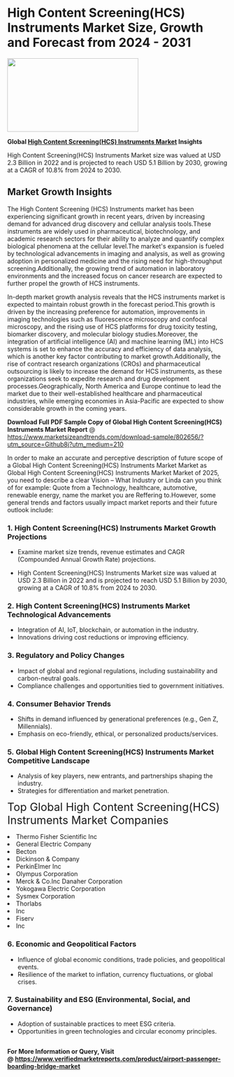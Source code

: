 <H1>High Content Screening(HCS) Instruments Market Size, Growth and Forecast from 2024 - 2031</H1><img class="aligncenter size-medium wp-image-584254" src="https://thirdeyenews.in/wp-content/uploads/2024/09/Global-Market-Research-300x168.jpeg" alt="" width="300" height="168" /><p><strong>Global&nbsp;<a href="https://www.marketsizeandtrends.com/download-sample/802656/?utm_source=Github8j?utm_medium=210">High Content Screening(HCS) Instruments Market</a> Insights</strong></p><p>High Content Screening(HCS) Instruments Market size was valued at USD 2.3 Billion in 2022 and is projected to reach USD 5.1 Billion by 2030, growing at a CAGR of 10.8% from 2024 to 2030.</p><p><h2>Market Growth Insights</h2> <p>The High Content Screening (HCS) Instruments market has been experiencing significant growth in recent years, driven by increasing demand for advanced drug discovery and cellular analysis tools.These instruments are widely used in pharmaceutical, biotechnology, and academic research sectors for their ability to analyze and quantify complex biological phenomena at the cellular level.The market's expansion is fueled by technological advancements in imaging and analysis, as well as growing adoption in personalized medicine and the rising need for high-throughput screening.Additionally, the growing trend of automation in laboratory environments and the increased focus on cancer research are expected to further propel the growth of HCS instruments.</p> <p>In-depth market growth analysis reveals that the HCS instruments market is expected to maintain robust growth in the forecast period.This growth is driven by the increasing preference for automation, improvements in imaging technologies such as fluorescence microscopy and confocal microscopy, and the rising use of HCS platforms for drug toxicity testing, biomarker discovery, and molecular biology studies.Moreover, the integration of artificial intelligence (AI) and machine learning (ML) into HCS systems is set to enhance the accuracy and efficiency of data analysis, which is another key factor contributing to market growth.Additionally, the rise of contract research organizations (CROs) and pharmaceutical outsourcing is likely to increase the demand for HCS instruments, as these organizations seek to expedite research and drug development processes.Geographically, North America and Europe continue to lead the market due to their well-established healthcare and pharmaceutical industries, while emerging economies in Asia-Pacific are expected to show considerable growth in the coming years.</p> <p><span class=""><strong>Download Full PDF Sample Copy of Global High Content Screening(HCS) Instruments Market Report</strong> @ <a href="https://www.marketsizeandtrends.com/download-sample/802656/?utm_source=Github8j?utm_medium=210" target="_blank">https://www.marketsizeandtrends.com/download-sample/802656/?utm_source=Github8j?utm_medium=210</a></span></p><p>In order to make an accurate and perceptive description of future scope of a Global&nbsp;High Content Screening(HCS) Instruments Market Market as Global&nbsp;High Content Screening(HCS) Instruments Market Market of 2025, you need to describe a clear Vision &ndash; What Industry or Linda can you think of for example: Quote from a Technology, healthcare, automotive, renewable energy, name the market you are Reffering to.However, some general trends and factors usually impact market reports and their future outlook include:</p><h3>1.&nbsp;<strong>High Content Screening(HCS) Instruments Market Growth Projections</strong></h3><ul><li>Examine market size trends, revenue estimates and CAGR (Compounded Annual Growth Rate) projections.</li><li><p>High Content Screening(HCS) Instruments Market size was valued at USD 2.3 Billion in 2022 and is projected to reach USD 5.1 Billion by 2030, growing at a CAGR of 10.8% from 2024 to 2030.</p></li></ul><h3>2.&nbsp;<strong>High Content Screening(HCS) Instruments Market Technological Advancements</strong></h3><ul><li>Integration of AI, IoT, blockchain, or automation in the industry.</li><li>Innovations driving cost reductions or improving efficiency.</li></ul><h3>3.&nbsp;<strong>Regulatory and Policy Changes</strong></h3><ul><li>Impact of global and regional regulations, including sustainability and carbon-neutral goals.</li><li>Compliance challenges and opportunities tied to government initiatives.</li></ul><h3>4.&nbsp;<strong>Consumer Behavior Trends</strong></h3><ul><li>Shifts in demand influenced by generational preferences (e.g., Gen Z, Millennials).</li><li>Emphasis on eco-friendly, ethical, or personalized products/services.</li></ul><h3>5.&nbsp;<strong>Global High Content Screening(HCS) Instruments Market Competitive Landscape</strong></h3><ul><li>Analysis of key players, new entrants, and partnerships shaping the industry.</li><li>Strategies for differentiation and market penetration.</li></ul><p data-pm-slice="1 1 []"><span style="color: inherit; font-family: inherit; font-size: 25px;">Top Global High Content Screening(HCS) Instruments Market Companies</span></p><div class="" data-test-id=""><p><li>Thermo Fisher Scientific Inc</li><li> General Electric Company</li><li> Becton</li><li> Dickinson & Company</li><li> PerkinElmer Inc</li><li> Olympus Corporation</li><li> Merck & Co.Inc Danaher Corporation</li><li> Yokogawa Electric Corporation</li><li> Sysmex Corporation</li><li> Thorlabs</li><li> Inc</li><li> Fiserv</li><li> Inc</li></p></div><h3>6.&nbsp;<strong>Economic and Geopolitical Factors</strong></h3><ul><li>Influence of global economic conditions, trade policies, and geopolitical events.</li><li>Resilience of the market to inflation, currency fluctuations, or global crises.</li></ul><h3>7.&nbsp;<strong>Sustainability and ESG (Environmental, Social, and Governance)</strong></h3><ul><li>Adoption of sustainable practices to meet ESG criteria.</li><li>Opportunities in green technologies and circular economy principles.</li></ul><h2><strong style="font-size: 14px;">For More Information or Query, Visit @&nbsp;</strong><a style="background-color: #ffffff; font-size: 14px;" href="https://www.marketsizeandtrends.com/report/high-content-screening-hcs-instruments-market/" target="_blank">https://www.verifiedmarketreports.com/product/airport-passenger-boarding-bridge-market</a></h2>